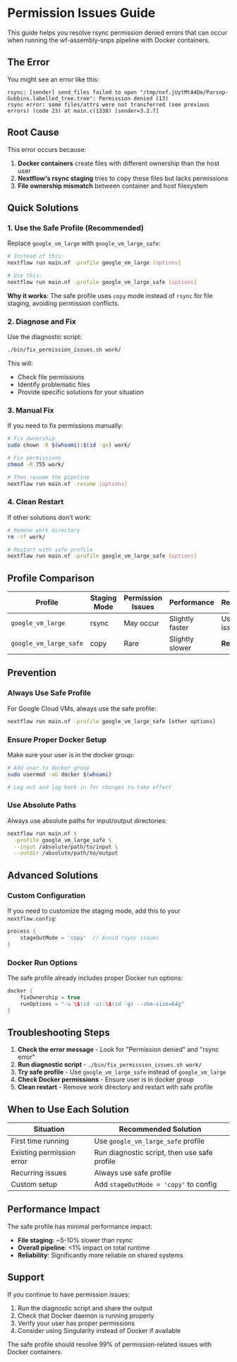 # Permission Issues Guide

This guide helps you resolve rsync permission denied errors that can occur when running the wf-assembly-snps pipeline with Docker containers.

## The Error

You might see an error like this:

```
rsync: [sender] send_files failed to open "/tmp/nxf.jUytMtA4De/Parsnp-Gubbins.labelled_tree.tree": Permission denied (13)
rsync error: some files/attrs were not transferred (see previous errors) (code 23) at main.c(1338) [sender=3.2.7]
```

## Root Cause

This error occurs because:

1. **Docker containers** create files with different ownership than the host user
2. **Nextflow's rsync staging** tries to copy these files but lacks permissions
3. **File ownership mismatch** between container and host filesystem

## Quick Solutions

### 1. Use the Safe Profile (Recommended)

Replace `google_vm_large` with `google_vm_large_safe`:

```bash
# Instead of this:
nextflow run main.nf -profile google_vm_large [options]

# Use this:
nextflow run main.nf -profile google_vm_large_safe [options]
```

**Why it works**: The safe profile uses `copy` mode instead of `rsync` for file staging, avoiding permission conflicts.

### 2. Diagnose and Fix

Use the diagnostic script:

```bash
./bin/fix_permission_issues.sh work/
```

This will:
- Check file permissions
- Identify problematic files
- Provide specific solutions for your situation

### 3. Manual Fix

If you need to fix permissions manually:

```bash
# Fix ownership
sudo chown -R $(whoami):$(id -gn) work/

# Fix permissions
chmod -R 755 work/

# Then resume the pipeline
nextflow run main.nf -resume [options]
```

### 4. Clean Restart

If other solutions don't work:

```bash
# Remove work directory
rm -rf work/

# Restart with safe profile
nextflow run main.nf -profile google_vm_large_safe [options]
```

## Profile Comparison

| Profile | Staging Mode | Permission Issues | Performance | Recommendation |
|---------|--------------|-------------------|-------------|----------------|
| `google_vm_large` | rsync | May occur | Slightly faster | Use only if no issues |
| `google_vm_large_safe` | copy | Rare | Slightly slower | **Recommended** |

## Prevention

### Always Use Safe Profile

For Google Cloud VMs, always use the safe profile:

```bash
nextflow run main.nf -profile google_vm_large_safe [other options]
```

### Ensure Proper Docker Setup

Make sure your user is in the docker group:

```bash
# Add user to docker group
sudo usermod -aG docker $(whoami)

# Log out and log back in for changes to take effect
```

### Use Absolute Paths

Always use absolute paths for input/output directories:

```bash
nextflow run main.nf \
  -profile google_vm_large_safe \
  --input /absolute/path/to/input \
  --outdir /absolute/path/to/output
```

## Advanced Solutions

### Custom Configuration

If you need to customize the staging mode, add this to your `nextflow.config`:

```groovy
process {
    stageOutMode = 'copy'  // Avoid rsync issues
}
```

### Docker Run Options

The safe profile already includes proper Docker run options:

```groovy
docker {
    fixOwnership = true
    runOptions = "-u \$(id -u):\$(id -g) --shm-size=64g"
}
```

## Troubleshooting Steps

1. **Check the error message** - Look for "Permission denied" and "rsync error"
2. **Run diagnostic script** - `./bin/fix_permission_issues.sh work/`
3. **Try safe profile** - Use `google_vm_large_safe` instead of `google_vm_large`
4. **Check Docker permissions** - Ensure user is in docker group
5. **Clean restart** - Remove work directory and restart with safe profile

## When to Use Each Solution

| Situation | Recommended Solution |
|-----------|---------------------|
| First time running | Use `google_vm_large_safe` profile |
| Existing permission error | Run diagnostic script, then use safe profile |
| Recurring issues | Always use safe profile |
| Custom setup | Add `stageOutMode = 'copy'` to config |

## Performance Impact

The safe profile has minimal performance impact:

- **File staging**: ~5-10% slower than rsync
- **Overall pipeline**: <1% impact on total runtime
- **Reliability**: Significantly more reliable on shared systems

## Support

If you continue to have permission issues:

1. Run the diagnostic script and share the output
2. Check that Docker daemon is running properly
3. Verify your user has proper permissions
4. Consider using Singularity instead of Docker if available

The safe profile should resolve 99% of permission-related issues with Docker containers.
